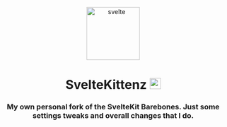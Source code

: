 <p align="center">
  <img width="120" alt="svelte" src="https://github.com/KittenzExe/SvelteKittenz/assets/67358250/a0993745-b6e9-4edf-bcf7-ec67c474ff79">
  <h1 align="center">SvelteKittenz <img width="25" alt="svelte" src="https://github.com/KittenzExe/SvelteKittenz/assets/67358250/3a3b9f54-8420-4b6c-a426-681c6a92dc98"></h1>
  <h3 align="center">My own personal fork of the SvelteKit Barebones. Just some settings tweaks and overall changes that I do. </h3>
</p>
